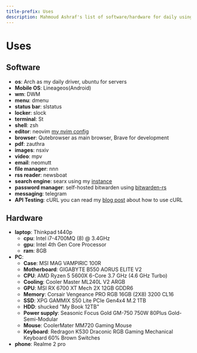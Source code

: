 ```yaml
---
title-prefix: Uses
description: Mahmoud Ashraf's list of software/hardware for daily using
---
```


# Uses

## Software

- **os**: Arch as my daily driver, ubuntu for servers
- **Mobile OS**: Lineageos(Android)
- **wm**: DWM
- **menu**: dmenu
- **status bar**: slstatus
- **locker**: slock
- **terminal**: St
- **shell**: zsh
- **editor**: neovim [my nvim config](https://github.com/22mahmoud/nvim)
- **browser**: Qutebrowser as main browser, Brave for development
- **pdf**: zauthra
- **images**: nsxiv
- **video**: mpv
- **email**: neomutt
- **file manager**: nnn
- **rss reader**: newsboat
- **search engine**: searx using my [instance](https://searx.mahmoudashraf.dev)
- **password manager**: self-hosted bitwarden 
  using [bitwarden-rs](https://github.com/dani-garcia/bitwarden_rs)
- **messaging**: telegram
- **API Testing**: cURL you can read my 
[blog post](/blog/no-more-postman-just-curl-and-vim/index.html) about how to use cURL

## Hardware

- **laptop**: Thinkpad t440p
  - **cpu**: Intel i7-4700MQ (8) @ 3.4GHz
  - **gpu**: Intel 4th Gen Core Processor
  - **ram**: 8GB
- **PC**: 
  - **Case**: MSI MAG VAMPIRIC 100R
  - **Motherboard**: GIGABYTE B550 AORUS ELITE V2
  - **CPU**: AMD Ryzen 5 5600X 6-Core 3.7 GHz (4.6 GHz Turbo)
  - **Cooling**: Cooler Master ML240L V2 ARGB
  - **GPU**: MSI RX 6700 XT Mech 2X 12GB GDDR6
  - **Memory**: Corsair Vengeance PRO RGB 16GB (2X8) 3200 CL16
  - **SSD**: XPG GAMMIX S50 Lite PCIe Gen4x4 M.2 1TB
  - **HDD**: shucked "My Book 12TB"
  - **Power supply**: Seasonic Focus Gold GM-750 750W 80Plus Gold-Semi-Modular
  - **Mouse**: CoolerMater MM720 Gaming Mouse
  - **Keyboard**: Redragon K530 Draconic RGB Gaming Mechanical Keyboard 60% Brown Switches
- **phone**: Realme 2 pro



